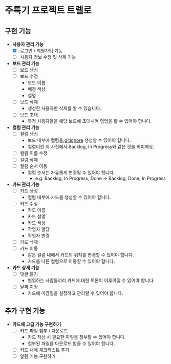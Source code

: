 # 주특기 프로젝트 트렐로
## 구현 기능
- **사용자 관리 기능**
    - [x]  로그인 / 회원가입 기능
    - [ ]  사용자 정보 수정 및 삭제 기능
- **보드 관리 기능**
    - [ ]  보드 생성
    - [ ]  보드 수정
        - 보드 이름
        - 배경 색상
        - 설명
    - [ ]  보드 삭제
        - 생성한 사용자만 삭제를 할 수 있습니다.
    - [ ]  보드 초대
        - 특정 사용자들을 해당 보드에 초대시켜 협업을 할 수 있어야 합니다.
- **컬럼 관리 기능**
    - [ ]  컬럼 생성
        - 보드 내부에 컬럼을[.gitignore](.gitignore) 생성할 수 있어야 합니다.
        - 컬럼이란 위 사진에서 Backlog, In Progress와 같은 것을 의미해요.
    - [ ]  컬럼 이름 수정
    - [ ]  컬럼 삭제
    - [ ]  컬럼 순서 이동
        - 컬럼 순서는 자유롭게 변경될 수 있어야 합니다.
            - e.g. Backlog, In Progress, Done → Backlog, Done, In Progress
- **카드 관리 기능**
    - [ ]  카드 생성
        - 컬럼 내부에 카드를 생성할 수 있어야 합니다.
    - [ ]  카드 수정
        - 카드 이름
        - 카드 설명
        - 카드 색상
        - 작업자 할당
        - 작업자 변경
    - [ ]  카드 삭제
    - [ ]  카드 이동
        - 같은 컬럼 내에서 카드의 위치를 변경할 수 있어야 합니다.
        - 카드를 다른 컬럼으로 이동할 수 있어야 합니다.
- **카드 상세 기능**
    - [ ]  댓글 달기
        - 협업하는 사람들끼리 카드에 대한 토론이 이루어질 수 있어야 합니다.
    - [ ]  날짜 지정
        - 카드에 마감일을 설정하고 관리할 수 있어야 합니다.

## 추가 구현 기능
- **카드에 고급 기능 구현하기**
    - [ ]  카드 파일 첨부 / 다운로드
        - 카드 작성 시 필요한 파일을 첨부할 수 있어야 합니다.
        - 첨부된 파일을 다운로드 받을 수 있어야 합니다.
    - [ ]  카드 내에 체크리스트 추가
    - [ ]  알림 기능 구현하기